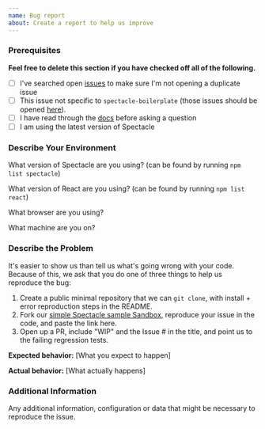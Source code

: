 ```yaml
---
name: Bug report
about: Create a report to help us improve
---
```


<!--

Have you read Formidable's Code of Conduct? By filing an Issue, you are expected to comply with it, including treating everyone with respect: https://github.com/FormidableLabs/spectacle/blob/master/CONTRIBUTING.md#contributor-covenant-code-of-conduct

-->

### Prerequisites

**Feel free to delete this section if you have checked off all of the following.**

- [ ] I've searched open [issues](https://www.github.com/FormidableLabs/spectacle/issues) to make sure I'm not opening a duplicate issue
- [ ] This issue not specific to `spectacle-boilerplate` (those issues should be opened [here](https://github.com/FormidableLabs/spectacle-boilerplate/issues/new)).
- [ ] I have read through the [docs](https://formidable.com/open-source/spectacle/docs/) before asking a question
- [ ] I am using the latest version of Spectacle

### Describe Your Environment

What version of Spectacle are you using? (can be found by running `npm list spectacle`)

What version of React are you using? (can be found by running `npm list react`)

What browser are you using?

What machine are you on?

### Describe the Problem

It's easier to show us than tell us what's going wrong with your code. Because of this, we ask that you do one of three things to help us reproduce the bug:

1. Create a public minimal repository that we can `git clone`, with install + error reproduction steps in the README.
2. Fork our [simple Spectacle sample Sandbox](https://codesandbox.io/s/7wo8xv8nw0), reproduce your issue in the code, and paste the link here.
3. Open up a PR, include "WIP" and the Issue # in the title, and point us to the failing regression tests.

**Expected behavior:** [What you expect to happen]

**Actual behavior:** [What actually happens]

### Additional Information

Any additional information, configuration or data that might be necessary to reproduce the issue.
